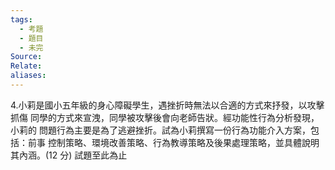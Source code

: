 ```yaml
---
tags:
  - 考題
  - 題目
  - 未完
Source:
Relate: 
aliases:
---
```

4.小莉是國小五年級的身心障礙學生，遇挫折時無法以合適的方式來抒發，以攻擊抓傷
同學的方式來宣洩，同學被攻擊後會向老師告狀。經功能性行為分析發現，小莉的
問題行為主要是為了逃避挫折。試為小莉撰寫一份行為功能介入方案，包括：前事
控制策略、環境改善策略、行為教導策略及後果處理策略，並具體說明其內涵。(12 分)
試題至此為止